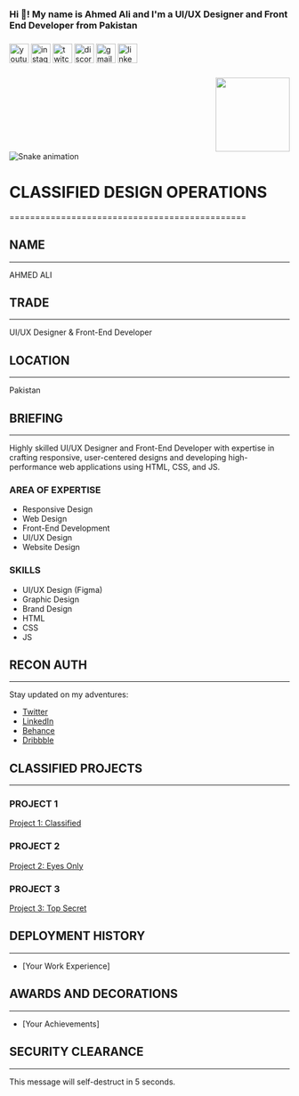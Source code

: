 <h3 align="left">Hi 👋! My name is Ahmed Ali and I'm a UI/UX Designer and Front End Developer from Pakistan</h3>

###

<div align="left">
  <img src="https://img.shields.io/static/v1?message=Youtube&logo=youtube&label=&color=FF0000&logoColor=white&labelColor=&style=for-the-badge" height="35" alt="youtube logo"  />
  <img src="https://img.shields.io/static/v1?message=Instagram&logo=instagram&label=&color=E4405F&logoColor=white&labelColor=&style=for-the-badge" height="35" alt="instagram logo"  />
  <img src="https://img.shields.io/static/v1?message=Twitch&logo=twitch&label=&color=9146FF&logoColor=white&labelColor=&style=for-the-badge" height="35" alt="twitch logo"  />
  <img src="https://img.shields.io/static/v1?message=Discord&logo=discord&label=&color=7289DA&logoColor=white&labelColor=&style=for-the-badge" height="35" alt="discord logo"  />
  <img src="https://img.shields.io/static/v1?message=Gmail&logo=gmail&label=&color=D14836&logoColor=white&labelColor=&style=for-the-badge" height="35" alt="gmail logo"  />
  <img src="https://img.shields.io/static/v1?message=LinkedIn&logo=linkedin&label=&color=0077B5&logoColor=white&labelColor=&style=for-the-badge" height="35" alt="linkedin logo"  />
</div>

###

<img align="right" height="133" src="https://drive.google.com/file/d/1pBZQm4GLSL5WTLNeX2Lfxq9XfhLXT-iR/view?usp=drive_link"  />

###

<br clear="both">

<img src="https://raw.githubusercontent.com/cr-codez/cr-codez/output/snake.svg" alt="Snake animation" />

# CLASSIFIED DESIGN OPERATIONS
==============================================

## NAME
---------------

AHMED ALI

## TRADE
------

UI/UX Designer & Front-End Developer

## LOCATION
------------

Pakistan


## BRIEFING
-------------------------

Highly skilled UI/UX Designer and Front-End Developer with expertise in crafting responsive, user-centered designs and developing high-performance web applications using HTML, CSS, and JS.

### AREA OF EXPERTISE

* Responsive Design
* Web Design
* Front-End Development
* UI/UX Design
* Website Design

### SKILLS

* UI/UX Design (Figma)
* Graphic Design
* Brand Design
* HTML
* CSS
* JS

## RECON AUTH
-----------------------

Stay updated on my adventures:

* [Twitter](#)
* [LinkedIn](#)
* [Behance](#)
* [Dribbble](#)


## CLASSIFIED PROJECTS
-----------------------------

### PROJECT 1

[Project 1: Classified](#)

### PROJECT 2

[Project 2: Eyes Only](#)

### PROJECT 3

[Project 3: Top Secret](#)


## DEPLOYMENT HISTORY
---------------------------

* [Your Work Experience]

## AWARDS AND DECORATIONS
---------------------------------

* [Your Achievements]


## SECURITY CLEARANCE
---------------------------

This message will self-destruct in 5 seconds.
